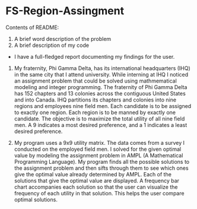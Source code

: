 # FS-Region-Assingment
Contents of README:
  1. A brief word description of the problem
  2. A brief description of my code
  
* I have a full-fledged report documenting my findings for the user.

1.
    My fraternity, Phi Gamma Delta, has its international headquarters (IHQ) in the same city that I attend university. While interning at IHQ I noticed an assignment problem that could be solved using mathmematical modeling and integer programming.
    The fraternity of Phi Gamma Delta has 152 chapters and 13 colonies across the contiguous United States and into Canada. IHQ partitions its chapters and colonies into nine regions and employees nine field men. Each candidate is to be assigned to exactly one region. Each region is to be manned by exactly one candidate. The objective is to maximize the total utility of all nine field men. A 9 indicates a most desired preference, and a 1 indicates a least desired preference.
    
2.
    My program uses a 9x9 utility matrix. The data comes from a survey I conducted on the employed field men. I solved for the given optimal value by modeling the assignment problem in AMPL (A Mathematical Programming Language).
   My program finds all the possible solutions to the assignment problem and then sifts through them to see which ones give the optimal value already determined by AMPL. Each of the solutions that give the optimal value are displayed. A frequency bar chart accompanies each solution so that the user can visualize the frequency of each utility in that solution. This helps the user compare optimal solutions.
